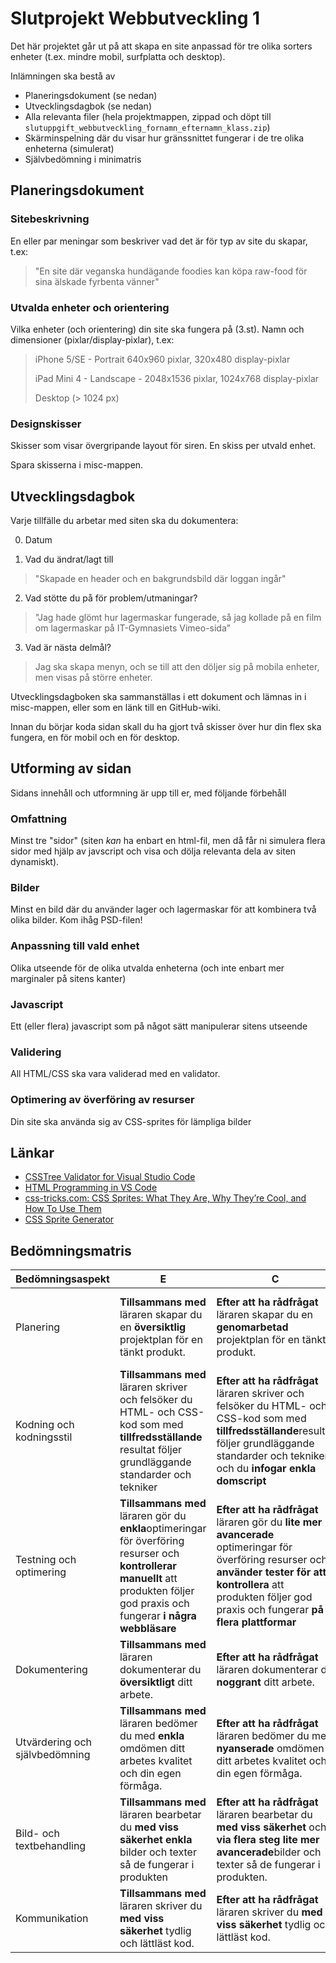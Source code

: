 # Slutprojekt Webbutveckling 1 #

Det här projektet går ut på att skapa en site anpassad för tre olika sorters enheter (t.ex. mindre mobil, surfplatta och desktop).

Inlämningen ska bestå av

* Planeringsdokument (se nedan)
* Utvecklingsdagbok (se nedan)
* Alla relevanta filer (hela projektmappen, zippad och döpt till `slutuppgift_webbutveckling_fornamn_efternamn_klass.zip`)
* Skärminspelning där du visar hur gränssnittet fungerar i de tre olika enheterna (simulerat)
* Självbedömning i minimatris

## Planeringsdokument ##

### Sitebeskrivning ###

En eller par meningar som beskriver vad det är för typ av site du skapar,  t.ex:

> "En site där veganska hundägande foodies kan köpa raw-food för sina älskade fyrbenta vänner"

### Utvalda enheter och orientering

Vilka enheter (och orientering) din site ska fungera på (3.st). Namn och dimensioner (pixlar/display-pixlar), t.ex:

> iPhone 5/SE - Portrait 640x960 pixlar, 320x480 display-pixlar
>
> iPad Mini 4 - Landscape - 2048x1536 pixlar, 1024x768 display-pixlar
>
> Desktop (> 1024 px)

### Designskisser ###

Skisser som visar övergripande layout för siren. En skiss per utvald enhet.

Spara skisserna i misc-mappen.

## Utvecklingsdagbok  ##

Varje tillfälle du arbetar med siten ska du dokumentera:

0. Datum


1. Vad du ändrat/lagt till

> "Skapade en header och en bakgrundsbild där loggan ingår"

2. Vad stötte du på för problem/utmaningar?

> "Jag hade glömt hur lagermaskar fungerade, så jag kollade på en film om lagermaskar på IT-Gymnasiets Vimeo-sida"

3. Vad är nästa delmål?

> Jag ska skapa menyn, och se till att den döljer sig på mobila enheter, men visas på större enheter.

Utvecklingsdagboken ska sammanställas i ett dokument och lämnas in i misc-mappen, eller som en länk till en GitHub-wiki.

Innan du börjar koda sidan skall du ha gjort två skisser över hur din flex ska fungera, 
en för mobil och en för desktop.

## Utforming av sidan

Sidans innehåll och utformning är upp till er, med följande förbehåll

### Omfattning

Minst tre "sidor" (siten *kan* ha enbart en html-fil, men då får ni simulera flera sidor med hjälp av javscript och visa och dölja relevanta dela av siten dynamiskt).

### Bilder

Minst en bild där du använder lager och lagermaskar för att kombinera två olika bilder. Kom ihåg PSD-filen!

### Anpassning till vald enhet

Olika utseende för de olika utvalda enheterna (och inte enbart mer marginaler på sitens kanter)

### Javascript ###

Ett (eller flera) javascript som på något sätt manipulerar sitens utseende

### Validering

All HTML/CSS ska vara validerad med en validator.

### Optimering av överföring av resurser

Din site ska använda sig av CSS-sprites för lämpliga bilder

## Länkar ##

* [CSSTree Validator for Visual Studio Code](https://marketplace.visualstudio.com/items?itemName=smelukov.vscode-csstree)
* [HTML Programming in VS Code](https://code.visualstudio.com/docs/languages/html)
* [css-tricks.com: CSS Sprites: What They Are, Why They’re Cool, and How To Use Them](https://css-tricks.com/css-sprites/)
* [CSS Sprite Generator](http://spritegen.website-performance.org/)

## Bedömningsmatris

| Bedömningsaspekt               | E                                        | C                                        | A                                        |
| ------------------------------ | ---------------------------------------- | ---------------------------------------- | ---------------------------------------- |
| Planering                      | **Tillsammans med** läraren skapar du en **översiktlig** projektplan för en tänkt produkt. | **Efter att ha rådfrågat** läraren skapar du en **genomarbetad** projektplan för en tänkt produkt. | **Efter att ha rådfrågat** läraren skapar du en **genomarbetad** projektplan för en tänkt produkt, **och reviderar vid behov planen** |
| Kodning och kodningsstil       | **Tillsammans med** läraren skriver och felsöker du HTML- och CSS-kod som med **tillfredsställande** resultat följer grundläggande standarder och tekniker | **Efter att ha rådfrågat** läraren skriver och felsöker du HTML- och CSS-kod som med **tillfredsställande**resultat följer grundläggande standarder och tekniker, och du **infogar enkla domscript** | **Efter att ha rådfrågat** läraren skriver och felsöker du kod som med **gott** resultat följer grundläggande standarder och tekniker, och du **infogar lite mer avancerade domscript** |
| Testning och optimering        | **Tillsammans med** läraren gör du **enkla**optimeringar för överföring resurser och **kontrollerar manuellt** att produkten följer god praxis och fungerar **i några webbläsare** | **Efter att ha rådfrågat** läraren gör du **lite mer avancerade** optimeringar för överföring resurser och **använder tester för att kontrollera** att produkten följer god praxis och fungerar **på flera plattformar** | **Efter att ha rådfrågat** läraren gör du **avancerade**optimeringar för överföring resurser och **använder tester för att kontrollera** att produkten följer god praxis och fungerar **på flera plattformar** |
| Dokumentering                  | **Tillsammans med** läraren dokumenterar du **översiktligt** ditt arbete. | **Efter att ha rådfrågat** läraren dokumenterar du **noggrant** ditt arbete. | **Efter att ha rådfrågat** läraren dokumenterar du **noggrant** och **utförligt** ditt arbete **enligt en angiven standard**. |
| Utvärdering och självbedömning | **Tillsammans med** läraren bedömer du med **enkla** omdömen ditt arbetes kvalitet och din egen förmåga. | **Efter att ha rådfrågat** läraren bedömer du med **nyanserade** omdömen ditt arbetes kvalitet och din egen förmåga. | **Efter att ha rådfrågat** läraren bedömer du med **nyanserade** omdömen ditt arbetes kvalitet och din egen förmåga, och **ger förbättringsförslag**. |
| Bild- och textbehandling       | **Tillsammans med** läraren bearbetar du **med viss säkerhet** **enkla** bilder och texter så de fungerar i produkten | **Efter att ha rådfrågat** läraren bearbetar du **med viss säkerhet** och **via flera steg** **lite mer avancerade**bilder och texter så de fungerar i produkten. | **Efter att ha rådfrågat** läraren bearbetar du **med säkerhet** och **via flera steg** **lite mer avancerade**bilder och texter så de fungerar i produkten. |
| Kommunikation                  | **Tillsammans med** läraren skriver du **med viss säkerhet** tydlig och lättläst kod. | **Efter att ha rådfrågat** läraren skriver du **med viss säkerhet** tydlig och lättläst kod. | **Efter att ha rådfrågat** läraren skriver du **med säkerhet** tydlig och lättläst kod. |
